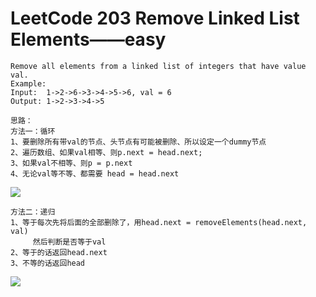 # LeetCode 203 Remove Linked List Elements——easy

```
Remove all elements from a linked list of integers that have value val.
Example:
Input:  1->2->6->3->4->5->6, val = 6
Output: 1->2->3->4->5
```


```
思路：
方法一：循环
1、要删除所有带val的节点、头节点有可能被删除、所以设定一个dummy节点
2、遍历数组、如果val相等、则p.next = head.next;
3、如果val不相等、则p = p.next
4、无论val等不等、都需要 head = head.next
```
![](https://github.com/only-you/interview/blob/master/picture/203-1.png)



```
方法二：递归
1、等于每次先将后面的全部删除了，用head.next = removeElements(head.next, val)
     然后判断是否等于val
2、等于的话返回head.next
3、不等的话返回head
```
![](https://github.com/only-you/interview/blob/master/picture/203-2.png)
